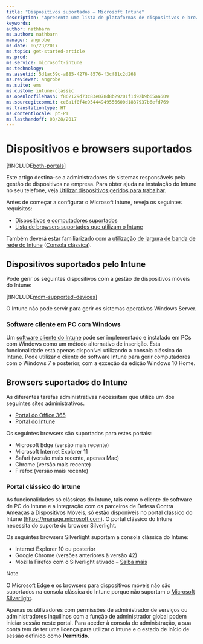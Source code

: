 ```yaml
---
title: "Dispositivos suportados – Microsoft Intune"
description: "Apresenta uma lista de plataformas de dispositivos e browsers suportados para a gestão de dispositivos no Intune"
keywords: 
author: nathbarn
ms.author: nathbarn
manager: angrobe
ms.date: 06/23/2017
ms.topic: get-started-article
ms.prod: 
ms.service: microsoft-intune
ms.technology: 
ms.assetid: 5d1ac59c-a885-4276-8576-f3cf81c2d268
ms.reviewer: angrobe
ms.suite: ems
ms.custom: intune-classic
ms.openlocfilehash: f862129d73c83e078d8b29201f1d92b9b65aa609
ms.sourcegitcommit: ce8a1f0f4e95444949556600d1837937b6efd769
ms.translationtype: HT
ms.contentlocale: pt-PT
ms.lasthandoff: 08/28/2017
---
```

# <a name="supported-devices-and-browsers"></a>Dispositivos e browsers suportados

[!INCLUDE[both-portals](./includes/note-for-both-portals.md)]

Este artigo destina-se a administradores de sistemas responsáveis pela gestão de dispositivos na empresa. Para obter ajuda na instalação do Intune no seu telefone, veja [Utilizar dispositivos geridos para trabalhar](/intune-user-help/company-portal-frequently-asked-questions).

Antes de começar a configurar o Microsoft Intune, reveja os seguintes requisitos:

- [Dispositivos e computadores suportados](#intune-supported-devices)
- [Lista de browsers suportados que utilizam o Intune](#intune-supported-web-browsers)

Também deverá estar familiarizado com a [utilização de largura de banda de rede do Intune](network-bandwidth-use.md) ([Consola clássica](/intune-classic/get-started/network-bandwidth-use)).

## <a name="intune-supported-devices"></a>Dispositivos suportados pelo Intune

Pode gerir os seguintes dispositivos com a gestão de dispositivos móveis do Intune:

[!INCLUDE[mdm-supported-devices](./includes/mdm-supported-devices.md)]

O Intune não pode servir para gerir os sistemas operativos Windows Server.

### <a name="windows-pc-software-client"></a>Software cliente em PC com Windows

Um [software cliente do Intune](/intune-classic/deploy-use/manage-windows-pcs-with-microsoft-intune) pode ser implementado e instalado em PCs com Windows como um método alternativo de inscrição. Esta funcionalidade está apenas disponível utilizando a consola clássica do Intune. Pode utilizar o cliente do software Intune para gerir computadores com o Windows 7 e posterior, com a exceção da edição Windows 10 Home.

<!--  ### Exchange ActiveSync management

You can manage [Exchange ActiveSync devices](/intune-classic/deploy-use/mobile-device-management-with-exchange-activesync-and-microsoft-intune) from the Intune console. This option provides a limited set of management capabilities when compared to the other methods. See [Capabilities of built-in Mobile Device Management in Office 365](https://support.office.com/article/Capabilities-of-built-in-Mobile-Device-Management-for-Office-365-a1da44e5-7475-4992-be91-9ccec25905b0) for a list of supported devices.  -->

## <a name="intune-supported-web-browsers"></a>Browsers suportados do Intune

As diferentes tarefas administrativas necessitam que utilize um dos seguintes sites administrativos.

- [Portal do Office 365](http://go.microsoft.com/fwlink/p/?LinkId=698854)
- [Portal do Intune](https://portal.azure.com/)

Os seguintes browsers são suportados para estes portais:
- Microsoft Edge (versão mais recente)
- Microsoft Internet Explorer 11
- Safari (versão mais recente, apenas Mac)
- Chrome (versão mais recente)
- Firefox (versão mais recente)

### <a name="intune-classic-portal"></a>Portal clássico do Intune

As funcionalidades só clássicas do Intune, tais como o cliente de software de PC do Intune e a integração com os parceiros de Defesa Contra Ameaças a Dispositivos Móveis, só estão disponíveis no portal clássico do Intune (https://manage.microsoft.com). O portal clássico do Intune necessita do suporte do browser Silverlight.

Os seguintes browsers Silverlight suportam a consola clássica do Intune:
- Internet Explorer 10 ou posterior
- Google Chrome (versões anteriores à versão 42)
- Mozilla Firefox com o Silverlight ativado – [Saiba mais](https://go.microsoft.com/fwlink/?linkid=836872)

> [!Note]
> O Microsoft Edge e os browsers para dispositivos móveis não são suportados na consola clássica do Intune porque não suportam o [Microsoft Silverlight](https://msdn.microsoft.com/library/cc838158(v=vs.95).aspx).

Apenas os utilizadores com permissões de administrador de serviços ou administradores inquilinos com a função de administrador global podem iniciar sessão neste portal. Para aceder à consola de administração, a sua conta tem de ter uma licença para utilizar o Intune e o estado de início de sessão definido como **Permitido**.
